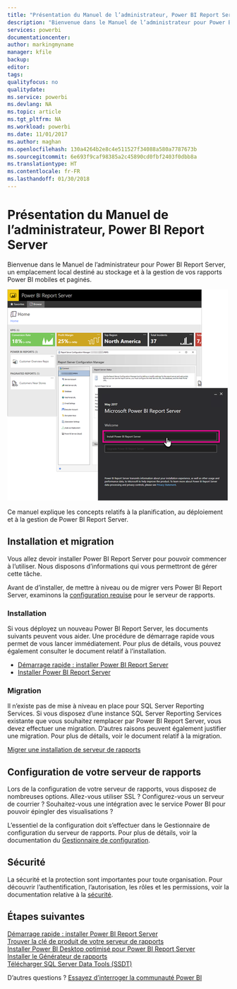 ```yaml
---
title: "Présentation du Manuel de l’administrateur, Power BI Report Server"
description: "Bienvenue dans le Manuel de l’administrateur pour Power BI Report Server, un emplacement local destiné au stockage et à la gestion de vos rapports Power BI mobiles et paginés."
services: powerbi
documentationcenter: 
author: markingmyname
manager: kfile
backup: 
editor: 
tags: 
qualityfocus: no
qualitydate: 
ms.service: powerbi
ms.devlang: NA
ms.topic: article
ms.tgt_pltfrm: NA
ms.workload: powerbi
ms.date: 11/01/2017
ms.author: maghan
ms.openlocfilehash: 130a4264b2e8c4e511527f34088a580a7787673b
ms.sourcegitcommit: 6e693f9caf98385a2c45890cd0fbf2403f0dbb8a
ms.translationtype: HT
ms.contentlocale: fr-FR
ms.lasthandoff: 01/30/2018
---
```

# <a name="administrator-handbook-overview-power-bi-report-server"></a>Présentation du Manuel de l’administrateur, Power BI Report Server
Bienvenue dans le Manuel de l’administrateur pour Power BI Report Server, un emplacement local destiné au stockage et à la gestion de vos rapports Power BI mobiles et paginés.

![](media/admin-handbook-overview/admin-handbook.png)

Ce manuel explique les concepts relatifs à la planification, au déploiement et à la gestion de Power BI Report Server.

## <a name="installing-and-migration"></a>Installation et migration
Vous allez devoir installer Power BI Report Server pour pouvoir commencer à l’utiliser. Nous disposons d’informations qui vous permettront de gérer cette tâche.

Avant de d’installer, de mettre à niveau ou de migrer vers Power BI Report Server, examinons la [configuration requise](system-requirements.md) pour le serveur de rapports.

### <a name="installing"></a>Installation
Si vous déployez un nouveau Power BI Report Server, les documents suivants peuvent vous aider. Une procédure de démarrage rapide vous permet de vous lancer immédiatement. Pour plus de détails, vous pouvez également consulter le document relatif à l’installation.

* [Démarrage rapide : installer Power BI Report Server](quickstart-install-report-server.md)
* [Installer Power BI Report Server](install-report-server.md)

### <a name="migration"></a>Migration
Il n’existe pas de mise à niveau en place pour SQL Server Reporting Services. Si vous disposez d’une instance SQL Server Reporting Services existante que vous souhaitez remplacer par Power BI Report Server, vous devez effectuer une migration. D’autres raisons peuvent également justifier une migration. Pour plus de détails, voir le document relatif à la migration.

[Migrer une installation de serveur de rapports](migrate-report-server.md)

## <a name="configuring-your-report-server"></a>Configuration de votre serveur de rapports
Lors de la configuration de votre serveur de rapports, vous disposez de nombreuses options. Allez-vous utiliser SSL ? Configurez-vous un serveur de courrier ? Souhaitez-vous une intégration avec le service Power BI pour pouvoir épingler des visualisations ?

L’essentiel de la configuration doit s’effectuer dans le Gestionnaire de configuration du serveur de rapports. Pour plus de détails, voir la documentation du [Gestionnaire de configuration](https://docs.microsoft.com/sql/reporting-services/install-windows/reporting-services-configuration-manager-native-mode).

## <a name="security"></a>Sécurité
La sécurité et la protection sont importantes pour toute organisation. Pour découvrir l’authentification, l’autorisation, les rôles et les permissions, voir la documentation relative à la [sécurité](https://docs.microsoft.com/sql/reporting-services/security/reporting-services-security-and-protection).

## <a name="next-steps"></a>Étapes suivantes
[Démarrage rapide : installer Power BI Report Server](quickstart-install-report-server.md)  
[Trouver la clé de produit de votre serveur de rapports](find-product-key.md)  
[Installer Power BI Desktop optimisé pour Power BI Report Server](install-powerbi-desktop.md)  
[Installer le Générateur de rapports](https://docs.microsoft.com/sql/reporting-services/install-windows/install-report-builder)  
[Télécharger SQL Server Data Tools (SSDT)](http://go.microsoft.com/fwlink/?LinkID=616714)

D’autres questions ? [Essayez d’interroger la communauté Power BI](https://community.powerbi.com/)

